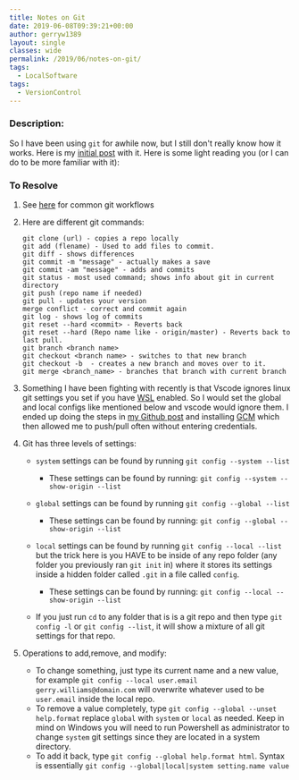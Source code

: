 ```yaml
---
title: Notes on Git
date: 2019-06-08T09:39:21+00:00
author: gerryw1389
layout: single
classes: wide
permalink: /2019/06/notes-on-git/
tags:
  - LocalSoftware
tags:
  - VersionControl
---
```

<!--more-->

### Description:

So I have been using `git` for awhile now, but I still don't really know how it works. Here is my [initial post](https://automationadmin.com/2018/02/connect-to-github-private-repo/) with it. Here is some light reading you (or I can do to be more familiar with it): 

### To Resolve

1. See [here](http://yehudakatz.com/2010/05/13/common-git-workflows/) for common git workflows

2. Here are different git commands:
    
   ```escape
   git clone (url) - copies a repo locally
   git add (flename) - Used to add files to commit.
   git diff - shows differences
   git commit -m "message" - actually makes a save
   git commit -am "message" - adds and commits
   git status - most used command; shows info about git in current directory
   git push (repo name if needed)
   git pull - updates your version
   merge conflict - correct and commit again
   git log - shows log of commits
   git reset --hard <commit> - Reverts back
   git reset --hard (Repo name like - origin/master) - Reverts back to last pull.
   git branch <branch name>
   git checkout <branch name> - switches to that new branch
   git checkout -b  - creates a new branch and moves over to it.
   git merge <branch_name> - branches that branch with current branch
   ```

3. Something I have been fighting with recently is that Vscode ignores linux git settings you set if you have [WSL](https://automationadmin.com/2017/09/windows-subsystem-for-linux-wsl/) enabled. So I would set the global and local configs like mentioned below and vscode would ignore them. I ended up doing the steps in [my Github post](https://automationadmin.com/2018/02/connect-to-github-private-repo/) and installing [GCM](https://github.com/microsoft/Git-Credential-Manager-Core/releases/) which then allowed me to push/pull often without entering credentials.

4. Git has three levels of settings:

   - `system` settings can be found by running `git config --system --list`
     - These settings can be found by running: `git config --system --show-origin --list`

   - `global` settings can be found by running `git config --global --list`
     - These settings can be found by running: `git config --global --show-origin --list`

   - `local` settings can be found by running `git config --local --list` but the trick here is you HAVE to be inside of any repo folder (any folder you previously ran `git init` in) where it stores its settings inside a hidden folder called `.git` in a file called `config`.
     - These settings can be found by running: `git config --local --show-origin --list`

   - If you just run `cd` to any folder that is is a git repo and then type `git config -l` or `git config --list`, it will show a mixture of all git settings for that repo.

5. Operations to add,remove, and modify:

   - To change something, just type its current name and a new value, for example `git config --local user.email gerry.williams@domain.com` will overwrite whatever used to be `user.email` inside the local repo.
   - To remove a value completely, type `git config --global --unset help.format` replace `global` with `system` or `local` as needed. Keep in mind on Windows you will need to run Powershell as administrator to change `system` git settings since they are located in a system directory.
   - To add it back, type `git config --global help.format html`. Syntax is essentially `git config --global|local|system setting.name value`
